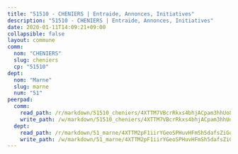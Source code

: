 ```yaml
---
title: "51510 - CHENIERS | Entraide, Annonces, Initiatives"
description: "51510 - CHENIERS | Entraide, Annonces, Initiatives"
date: 2020-01-11T14:09:21+09:00
collapsible: false
layout: commune
comm:
  nom: "CHENIERS"
  slug: cheniers
  cp: "51510"
dept:
  nom: "Marne"
  slug: marne
  num: "51"
peerpad:
  comm:
    read_path: /r/markdown/51510_cheniers/4XTTM7VBcrRkxs4bhjACpam3hhUo8a2JgEFFPvtKfe9yspCce
    write_path: /w/markdown/51510_cheniers/4XTTM7VBcrRkxs4bhjACpam3hhUo8a2JgEFFPvtKfe9yspCce-K3TgUVNY2u8uFMw1nxmWVcXh4mjPo8w6Adn7n8BRKaSbgRdv7y5rxTa8qyU3v1rtZQ3FdwSaekoYsN5FAaHCUjGYmUKLznN1oPcFkjTmSFQTupwqXzqwXKPyTt4thVnisZyvep9L
  dept:
    read_path: /r/markdown/51_marne/4XTTM2pF1iirYGeoSPHuvHFmSh5dafsZiGuDVqApNYr9W2doe
    write_path: /w/markdown/51_marne/4XTTM2pF1iirYGeoSPHuvHFmSh5dafsZiGuDVqApNYr9W2doe-K3TgV7EpXmd75L5pz6aUTALihWsFeiubyposyfPgz6DbQby3ZQF3gNXaGqeRVGevfRz46yND7Y8QkCv5VozWFj5shZbEokjWNQrdmmsAHCxzuLQj5kuinh4kCdsefHKLdp7xhUwa
---
```



